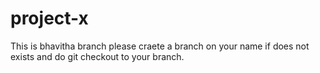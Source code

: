 # project-x

This is bhavitha branch
please craete a branch on your name if does not exists and do git checkout to your branch.
